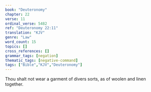 ```yaml
---
book: "Deuteronomy"
chapter: 22
verse: 11
ordinal_verse: 5482
ref: "Deuteronomy 22:11"
translation: "KJV"
genre: "Law"
word_count: 15
topics: []
cross_references: []
grammar_tags: [negation]
thematic_tags: [negative-command]
tags: ["Bible","KJV","Deuteronomy"]
---
```

Thou shalt not wear a garment of divers sorts, as of woolen and linen together.
